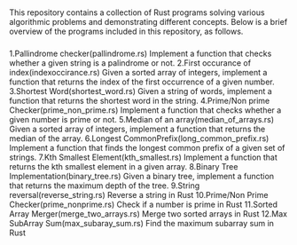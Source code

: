 #
This repository contains a collection of Rust programs solving various algorithmic problems and
demonstrating different concepts. Below is a brief overview of the programs included in
this repository, as follows.
###
1.Pallindrome checker(pallindrome.rs)
Implement a function that checks whether a given string is a palindrome or not.
2.First occurance of index(indexoccirance.rs)
Given a sorted array of integers, implement a function that returns the index of the first occurrence of a given number.
3.Shortest Word(shortest_word.rs)
Given a string of words, implement a function that returns the shortest word in the string.
4.Prime/Non prime Checker(prime_non_prime.rs)
Implement a function that checks whether a given number is prime or not.
5.Median of an array(median_of_arrays.rs)
Given a sorted array of integers, implement a function that returns the median of the array.
6.Longest CommonPrefix(long_common_prefix.rs)
Implement a function that finds the longest common prefix of a given set of strings.
7.Kth Smallest Element(kth_smallest.rs)
Implement a function that returns the kth smallest element in a given array.
8.Binary Tree Implementation(binary_tree.rs)
Given a binary tree, implement a function that returns the maximum depth of the tree.
9.String reversal(reverse_string.rs)
Reverse a string in Rust
10.Prime/Non Prime Checker(prime_nonprime.rs)
Check if a number is prime in Rust
11.Sorted Array Merger(merge_two_arrays.rs)
Merge two sorted arrays in Rust
12.Max SubArray Sum(max_subaray_sum.rs)
Find the maximum subarray sum in Rust

